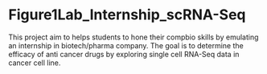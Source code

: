 # Figure1Lab_Internship_scRNA-Seq
This project aim to helps students to hone their compbio skills by emulating an internship in biotech/pharma company. The goal is to determine the efficacy of anti cancer drugs by exploring single cell RNA-Seq data in cancer cell line.
